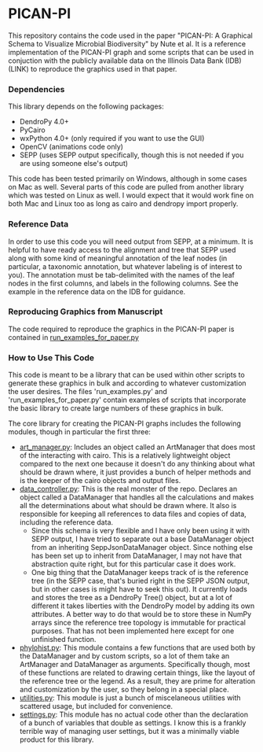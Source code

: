 # PICAN-PI

This repository contains the code used in the paper "PICAN-PI: A Graphical Schema to Visualize Microbial Biodiversity" by Nute et al. It is a reference implementation of the PICAN-PI graph and some scripts that can be used in conjuction with the publicly available data on the Illinois Data Bank (IDB) (LINK) to reproduce the graphics used in that paper.


### Dependencies
This library depends on the following packages:
- DendroPy 4.0+
- PyCairo
- wxPython 4.0+ (only required if you want to use the GUI)
- OpenCV (animations code only)
- SEPP (uses SEPP output specifically, though this is not needed if you are using someone else's output)

This code has been tested primarily on Windows, although in some cases on Mac as well. Several parts of this code are pulled from another library which was tested on Linux as well. I would expect that it would work fine on both Mac and Linux too as long as cairo and dendropy import properly.

### Reference Data
In order to use this code you will need output from SEPP, at a minimum. It is helpful to have ready access to the alignment and tree that SEPP used along with some kind of meaningful annotation of the leaf nodes (in particular, a taxonomic annotation, but whatever labeling is of interest to you). The annotation must be tab-delimited with the names of the leaf nodes in the first columns, and labels in the following columns. See the example in the reference data on the IDB for guidance.

### Reproducing Graphics from Manuscript
The code required to reproduce the graphics in the PICAN-PI paper is contained in [run_examples_for_paper.py](blob/master/run_examples_for_paper.py)

### How to Use This Code
This code is meant to be a library that can be used within other scripts to generate these graphics in bulk and according to whatever customization the user desires. The files 'run_examples.py' and 'run_examples_for_paper.py' contain examples of scripts that incorporate the basic library to create large numbers of these graphics in bulk.

The core library for creating the PICAN-PI graphs includes the following modules, though in particular the first three:
- [art_manager.py](art_manager.py): Includes an object called an ArtManager that does most of the interacting with cairo. This is a relatively lightweight object compared to the next one because it doesn't do any thinking about what should be drawn where, it just provides a bunch of helper methods and is the keeper of the cairo objects and output files.
- [data_controller.py](../blob/master/data_controller.py): This is the real monster of the repo. Declares an object called a DataManager that handles all the calculations and makes all the determinations about what should be drawn where. It also is responsible for keeping all references to data files and copies of data, including the reference data. 
    - Since this schema is very flexible and I have only been using it with SEPP output, I have tried to separate out a base DataManager object from an inheriting SeppJsonDataManager object. Since nothing else has been set up to inherit from DataManager, I may not have that abstraction quite right, but for this particular case it does work.
    - One big thing that the DataManager keeps track of is the reference tree (in the SEPP case, that's buried right in the SEPP JSON output, but in other cases is might have to seek this out). It currently loads and stores the tree as a DendroPy Tree() object, but at a lot of different it takes liberties with the DendroPy model by adding its own attributes. A better way to do that would be to store these in NumPy arrays since the reference tree topology is immutable for practical purposes. That has not been implemented here except for one unfinished function.
- [phylohist.py](../blob/master/phylohist.py): This module contains a few functions that are used both by the DataManager and by custom scripts, so a lot of them take an ArtManager and DataManager as arguments. Specifically though, most of these functions are related to drawing certain things, like the layout of the reference tree or the legend. As a result, they are prime for alteration and customization by the user, so they belong in a special place.
- [utilities.py](../blob/master/utilities.py): This module is just a bunch of miscelaneous utilities with scattered usage, but included for convenience.
- [settings.py](../blob/master/settings.py): This module has no actual code other than the declaration of a bunch of variables that double as settings. I know this is a frankly terrible way of managing user settings, but it was a minimally viable product for this library.

